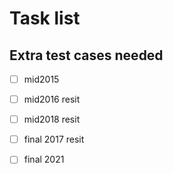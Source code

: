 # Task list

## Extra test cases needed

- [ ] mid2015
- [ ] mid2016 resit
- [ ] mid2018 resit
- [ ] final 2017 resit
- [ ] final 2021

